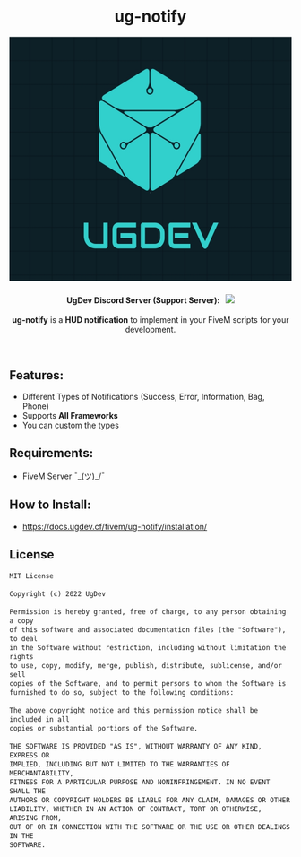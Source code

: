 <p align="center">
	<h1 align="center">
		ug-notify
	</h1>
	<p align="center">
		<img width="1020" height="437" src="docs/logo.png">
	</p>
	<h4 align="center">
		UgDev Discord Server (Support Server): &nbsp; <a href="https://discord.gg/XPbfb3AReH" target="_blank"><img src="https://discord.com/api/guilds/1036962730982248468/widget.png?style=shield"></img></a>
	</h4>
	<p align="center">
		<b>ug-notify</b> is a <b>HUD notification</b> to implement in your FiveM scripts for your development.
	</p>
</p>

<br/>

## Features:
- Different Types of Notifications (Success, Error, Information, Bag, Phone)
- Supports **All Frameworks**
- You can custom the types

## Requirements:
- FiveM Server ¯\_(ツ)_/¯

## How to Install:
- https://docs.ugdev.cf/fivem/ug-notify/installation/

## License
```
MIT License

Copyright (c) 2022 UgDev

Permission is hereby granted, free of charge, to any person obtaining a copy
of this software and associated documentation files (the "Software"), to deal
in the Software without restriction, including without limitation the rights
to use, copy, modify, merge, publish, distribute, sublicense, and/or sell
copies of the Software, and to permit persons to whom the Software is
furnished to do so, subject to the following conditions:

The above copyright notice and this permission notice shall be included in all
copies or substantial portions of the Software.

THE SOFTWARE IS PROVIDED "AS IS", WITHOUT WARRANTY OF ANY KIND, EXPRESS OR
IMPLIED, INCLUDING BUT NOT LIMITED TO THE WARRANTIES OF MERCHANTABILITY,
FITNESS FOR A PARTICULAR PURPOSE AND NONINFRINGEMENT. IN NO EVENT SHALL THE
AUTHORS OR COPYRIGHT HOLDERS BE LIABLE FOR ANY CLAIM, DAMAGES OR OTHER
LIABILITY, WHETHER IN AN ACTION OF CONTRACT, TORT OR OTHERWISE, ARISING FROM,
OUT OF OR IN CONNECTION WITH THE SOFTWARE OR THE USE OR OTHER DEALINGS IN THE
SOFTWARE.
```
